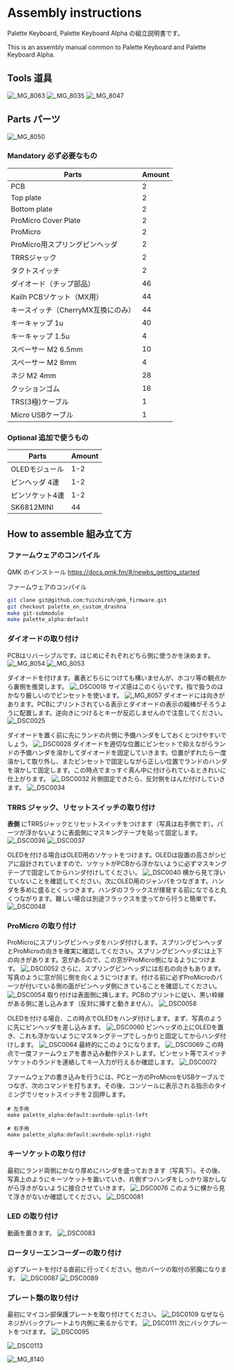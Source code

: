 # Assembly instructions

Palette Keyboard, Palette Keyboard Alpha の組立説明書です。

This is an assembly manual common to Palette Keyboard and Palette Keyboard Alpha.

## Tools 道具

![_MG_8063](https://user-images.githubusercontent.com/617057/77240626-4aa5e100-6c2b-11ea-9ac3-c7e08831e65e.jpg)
![_MG_8035](https://user-images.githubusercontent.com/617057/77240634-50032b80-6c2b-11ea-81b3-f28258ad17cc.jpg)
![_MG_8047](https://user-images.githubusercontent.com/617057/77240635-509bc200-6c2b-11ea-9a4d-ba730807d2e1.jpg)

## Parts パーツ
![_MG_8050](https://user-images.githubusercontent.com/617057/77240633-4f6a9500-6c2b-11ea-8922-59581f6de701.jpg)
### Mandatory 必ず必要なもの
| Parts | Amount |
----|----
| PCB | 2 |
| Top plate | 2 |
| Bottom plate | 2 |
| ProMicro Cover Plate | 2 |
| ProMicro | 2 |
| ProMicro用スプリングピンヘッダ | 2 |
| TRRSジャック | 2 |
| タクトスイッチ	| 2 |
| ダイオード（チップ部品）	| 46 |
| Kailh PCBソケット（MX用） | 44 |
| キースイッチ（CherryMX互換にのみ）	| 44 |
| キーキャップ 1u	| 40 |
| キーキャップ 1.5u	| 4 |
| スペーサー M2 6.5mm	| 10 |
| スペーサー M2 8mm	| 4 |
| ネジ M2 4mm	| 28 |
| クッションゴム	| 16 |
| TRS(3極)ケーブル	| 1 |
| Micro USBケーブル	| 1 |

### Optional 追加で使うもの
| Parts | Amount |
----|----
| OLEDモジュール |	1-2 |
| ピンヘッダ 4連 | 1-2 |
| ピンソケット4連 | 1-2 |
| SK6812MINI | 44 |



## How to assemble 組み立て方

### ファームウェアのコンパイル
QMK のインストール https://docs.qmk.fm/#/newbs_getting_started

ファームウェアのコンパイル
```sh
git clone git@github.com:Yuichiroh/qmk_firmware.git
git checkout palette_on_custom_drashna
make git-submodule
make palette_alpha:default
```

### ダイオードの取り付け
PCBはリバーシブルです。はじめにそれぞれどちら側に使うかを決めます。
![_MG_8054](https://user-images.githubusercontent.com/617057/77240630-4d083b00-6c2b-11ea-86f2-854fdad36761.jpg)
![_MG_8053](https://user-images.githubusercontent.com/617057/77240631-4da0d180-6c2b-11ea-96b6-728c84005a2e.jpg)

ダイオードを付けます。裏表どちらにつけても構いませんが、ホコリ等の観点から裏側を推奨します。
![_DSC0018](https://user-images.githubusercontent.com/617057/77240637-51ccef00-6c2b-11ea-8557-30881020ff65.jpg)
サイズ感はこのくらいです。指で扱うのはかなり厳しいのでピンセットを使います。
![_MG_8057](https://user-images.githubusercontent.com/617057/77240632-4ed1fe80-6c2b-11ea-826f-db16dd579ea1.jpg)
ダイオードには向きがあります。PCBにプリントされている表示とダイオードの表示の縦棒がそろうように配置します。逆向きにつけるとキーが反応しませんので注意してください。
![_DSC0025](https://user-images.githubusercontent.com/617057/77240629-4c6fa480-6c2b-11ea-963a-23acc1bfc678.jpg)

ダイオードを置く前に先にランドの片側に予備ハンダをしておくとつけやすいでしょう。
![_DSC0028](https://user-images.githubusercontent.com/617057/77240628-4bd70e00-6c2b-11ea-9e8e-417311d90094.jpg)
ダイオードを適切な位置にピンセットで抑えながらランドの予備ハンダを溶かしてダイオードを固定していきます。位置がずれたら一度溶かして取り外し、またピンセットで固定しながら正しい位置でランドのハンダを溶かして固定します。この時点でまっすぐ真ん中に付けられているときれいに仕上がります。
![_DSC0032](https://user-images.githubusercontent.com/617057/77240627-4b3e7780-6c2b-11ea-86da-5642b360fea4.jpg)
片側固定できたら、反対側をはんだ付けしていきます。
![_DSC0034](https://user-images.githubusercontent.com/617057/77240625-4a0d4a80-6c2b-11ea-99a4-4d2b5f43671f.jpg)

### TRRS ジャック、リセットスイッチの取り付け
**表側** にTRRSジャックとリセットスイッチをつけます（写真は右手側です）。パーツが浮かないように表面側にマスキングテープを貼って固定します。
![_DSC0036](https://user-images.githubusercontent.com/617057/77241240-9dcf6200-6c32-11ea-9e48-dcdeb84f386a.jpg)
![_DSC0037](https://user-images.githubusercontent.com/617057/77241251-c8b9b600-6c32-11ea-8f45-1f6f0081b204.jpg)

OLEDを付ける場合はOLED用のソケットをつけます。OLEDは設置の高さがシビアに設計されていますので、ソケットがPCBから浮かないように必ずマスキングテープで固定してからハンダ付けしてください。
![_DSC0040](https://user-images.githubusercontent.com/617057/77240620-4679c380-6c2b-11ea-9a65-a19219b78124.jpg)
横から見て浮いていないことを確認してください。次にOLED用のジャンパをつなぎます。ハンダを多めに盛るとくっつきます。ハンダのフラックスが揮発する前になでると丸くつながります。難しい場合は別途フラックスを塗ってから行うと簡単です。
![_DSC0048](https://user-images.githubusercontent.com/617057/77240621-47125a00-6c2b-11ea-9c58-8270757f7244.jpg)

### ProMicro の取り付け
ProMicroにスプリングピンヘッダをハンダ付けします。スプリングピンヘッダとProMicroの向きを確実に確認してください。スプリングピンヘッダには上下の向きがあります。窓があるので、この窓がProMicro側になるようにつけます。
![_DSC0052](https://user-images.githubusercontent.com/617057/77240617-437ed300-6c2b-11ea-8a92-4210d7d672ad.jpg)
さらに、スプリングピンヘッダには左右の向きもあります。写真のように窓が同じ側を向くようにつけます。付ける前に必ずProMicroのパーツが付いている側の面がピンヘッダ側にきていることを確認してください。
![_DSC0054](https://user-images.githubusercontent.com/617057/77240619-45e12d00-6c2b-11ea-81cb-204b00173c1d.jpg)
取り付けは表面側に挿します。PCBのプリントに従い、黒い枠線がある側に差し込みます（反対に挿すと動きません）。
![_DSC0058](https://user-images.githubusercontent.com/617057/77240615-42e63c80-6c2b-11ea-9529-53e3e8658e1c.jpg)

OLEDを付ける場合、この時点でOLEDをハンダ付けします。まず、写真のように先にピンヘッダを差し込みます。
![_DSC0060](https://user-images.githubusercontent.com/617057/77240614-424da600-6c2b-11ea-9a60-e24da1fede21.jpg)
ピンヘッダの上にOLEDを置き、これも浮かないようにマスキングテープでしっかりと固定してからハンダ付けします。
![_DSC0064](https://user-images.githubusercontent.com/617057/77240616-437ed300-6c2b-11ea-9db1-eda470bd62e0.jpg)
最終的にこのようになります。
![_DSC0069](https://user-images.githubusercontent.com/617057/77240613-41b50f80-6c2b-11ea-9729-0a94f345db5c.jpg)
この時点で一度ファームウェアを書き込み動作テストします。ピンセット等でスイッチソケットのランドを連絡してキー入力が行えるか確認します。
![_DSC0072](https://user-images.githubusercontent.com/617057/77240612-411c7900-6c2b-11ea-897f-2810afa5327f.jpg)

ファームウェアの書き込みを行うには、PCと一方のProMicroをUSBケーブルでつなぎ、次のコマンドを打ちます。その後、コンソールに表示される指示のタイミングでリセットスイッチを２回押します。
```
# 左手用
make palette_alpha:default:avrdude-split-left

# 右手用
make palette_alpha:default:avrdude-split-right
```

### キーソケットの取り付け
最初にランド両側にかなり厚めにハンダを盛っておきます（写真下）。その後、写真上のようにキーソケットを置いていき、片側ずつハンダをしっかり溶かしながら浮きがないように接合させていきます。
![_DSC0076](https://user-images.githubusercontent.com/617057/77240611-4083e280-6c2b-11ea-94e8-b7ca5da78f8c.jpg)
このように横から見て浮きがないか確認してください。
![_DSC0081](https://user-images.githubusercontent.com/617057/77240609-3feb4c00-6c2b-11ea-94e2-e6ee39335910.jpg)

### LED の取り付け
動画を置きます。
![_DSC0083](https://user-images.githubusercontent.com/617057/77240608-3f52b580-6c2b-11ea-8ca8-0a75121bdef2.jpg)

### ロータリーエンコーダーの取り付け
必ずプレートを付ける直前に行ってください。他のパーツの取付の邪魔になります。
![_DSC0087](https://user-images.githubusercontent.com/617057/77240607-3eba1f00-6c2b-11ea-8d74-5a61ffb4676e.jpg)
![_DSC0089](https://user-images.githubusercontent.com/617057/77240605-3cf05b80-6c2b-11ea-800b-d5beb873dbfb.jpg)

### プレート類の取り付け
最初にマイコン部保護プレートを取り付けてください。
![_DSC0109](https://user-images.githubusercontent.com/617057/77240600-382ba780-6c2b-11ea-8b42-8e11610c00b2.jpg)
なぜならネジがバックプレートより内側に来るからです。
![_DSC0111](https://user-images.githubusercontent.com/617057/77240599-37931100-6c2b-11ea-91c6-c6a9d62ddab1.jpg)
次にバックプレートをつけます。
![_DSC0095](https://user-images.githubusercontent.com/617057/77240604-3c57c500-6c2b-11ea-9194-05f37a471a26.jpg)

![_DSC0113](https://user-images.githubusercontent.com/617057/77240598-36fa7a80-6c2b-11ea-9b3e-7171361f7761.jpg)


<!-- ![_DSC0108](https://user-images.githubusercontent.com/617057/77240601-38c43e00-6c2b-11ea-905e-9fc244818ec1.jpg) -->

![_MG_8140](https://user-images.githubusercontent.com/617057/77240593-306c0300-6c2b-11ea-9912-b9583f40c354.jpg)
